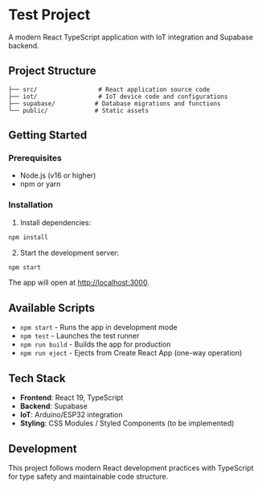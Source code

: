 # Test Project

A modern React TypeScript application with IoT integration and Supabase backend.

## Project Structure

```
├── src/                 # React application source code
├── iot/                 # IoT device code and configurations
├── supabase/           # Database migrations and functions
└── public/             # Static assets
```

## Getting Started

### Prerequisites

- Node.js (v16 or higher)
- npm or yarn

### Installation

1. Install dependencies:

```bash
npm install
```

2. Start the development server:

```bash
npm start
```

The app will open at [http://localhost:3000](http://localhost:3000).

## Available Scripts

- `npm start` - Runs the app in development mode
- `npm test` - Launches the test runner
- `npm run build` - Builds the app for production
- `npm run eject` - Ejects from Create React App (one-way operation)

## Tech Stack

- **Frontend**: React 19, TypeScript
- **Backend**: Supabase
- **IoT**: Arduino/ESP32 integration
- **Styling**: CSS Modules / Styled Components (to be implemented)

## Development

This project follows modern React development practices with TypeScript for type safety and maintainable code structure.
